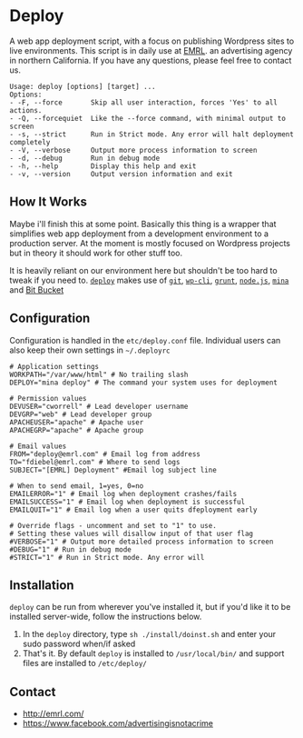 
Deploy
=============
A web app deployment script, with a focus on publishing Wordpress sites to live environments. This script is in daily use at [EMRL](http://emrl.com). an advertising agency in northern California. If you have any questions, please feel free to contact us.

```
Usage: deploy [options] [target] ...
Options:
- -F, --force       Skip all user interaction, forces 'Yes' to all actions.
- -Q, --forcequiet  Like the --force command, with minimal output to screen
- -s, --strict      Run in Strict mode. Any error will halt deployment completely
- -V, --verbose     Output more process information to screen
- -d, --debug       Run in debug mode
- -h, --help        Display this help and exit
- -v, --version     Output version information and exit
```
  
How It Works
--------
Maybe i'll finish this at some point. Basically this thing is a wrapper that simplifies web app deployment from a development environment to a production server. At the moment is mostly focused on Wordpress projects but in theory it should work for other stuff too.

It is heavily reliant on our environment here but shouldn't be too hard to tweak if you need to. [`deploy`](https://bitbucket.org/) makes use of [`git`](https://git-scm.com/), [`wp-cli`](http://wp-cli.org/), [`grunt`](http://gruntjs.com/), [`node.js`](https://nodejs.org/),  [`mina`](http://nadarei.co/mina/) and [Bit Bucket](https://bitbucket.org/)

Configuration
--------
Configuration is handled in the `etc/deploy.conf` file. Individual users can also keep their own settings in `~/.deployrc`

```
# Application settings
WORKPATH="/var/www/html" # No trailing slash
DEPLOY="mina deploy" # The command your system uses for deployment			

# Permission values
DEVUSER="cworrell" # Lead developer username
DEVGRP="web" # Lead developer group
APACHEUSER="apache" # Apache user
APACHEGRP="apache" # Apache group

# Email values
FROM="deploy@emrl.com" # Email log from address
TO="fdiebel@emrl.com" # Where to send logs
SUBJECT="[EMRL] Deployment" #Email log subject line

# When to send email, 1=yes, 0=no
EMAILERROR="1" # Email log when deployment crashes/fails
EMAILSUCCESS="1" # Email log when deployment is successful
EMAILQUIT="1" # Email log when a user quits dfeployment early

# Override flags - uncomment and set to "1" to use. 
# Setting these values will disallow input of that user flag
#VERBOSE="1" # Output more detailed process information to screen
#DEBUG="1" # Run in debug mode
#STRICT="1" # Run in Strict mode. Any error will
```

Installation
--------
`deploy` can be run from wherever you've installed it, but if you'd like it to be installed server-wide, follow the instructions below. 

1. In the `deploy` directory, type `sh ./install/doinst.sh` and enter your sudo password when/if asked
2. That's it. By default `deploy` is installed to `/usr/local/bin/` and support files are installed to `/etc/deploy/`

Contact
--------
* <http://emrl.com/>
* <https://www.facebook.com/advertisingisnotacrime> 

